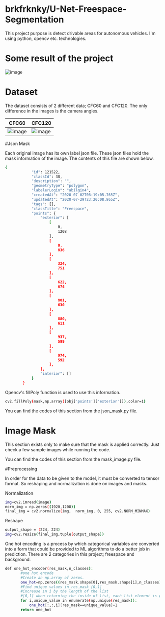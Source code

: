 # brkfrknky/U-Net-Freespace-Segmentation
This project purpose is detect drivable areas for autonomous vehicles. I'm using python, opencv etc. technologies.

# Some result of the project

![image](https://user-images.githubusercontent.com/76915533/128061835-99ad8ed9-b356-4d05-b969-cc75d4d57415.png)


# Dataset

The dataset consists of 2 different data; CFC60 and CFC120. The only difference in the images is the camera angles.

| CFC60 | CFC120 |
| ------ | ------ |
| ![image](https://user-images.githubusercontent.com/76915533/129486236-2a8fee85-03fc-470b-98ac-acdd4e7ea2d6.png) | ![image](https://user-images.githubusercontent.com/76915533/129486241-bb11481f-4a4d-4eab-be08-2e32c28e0e48.png) |

#Json Mask

Each original image has its own label json file. These json files hold the mask information of the image. The contents of this file are shown below.

```sh
{
            "id": 121522,
            "classId": 38,
            "description": "",
            "geometryType": "polygon",
            "labelerLogin": "abilgin4",
            "createdAt": "2020-07-02T06:19:05.765Z",
            "updatedAt": "2020-07-29T23:20:08.865Z",
            "tags": [],
            "classTitle": "Freespace",
            "points": {
                "exterior": [
                    [
                        0,
                        1208
                    ],
                    [
                        0,
                        836
                    ],
                    [
                        324,
                        751
                    ],
                    [
                        622,
                        674
                    ],
                    [
                        801,
                        630
                    ],
                    [
                        880,
                        611
                    ],
                    [
                        937,
                        599
                    ],
                    [
                        974,
                        592
                    ],                       
                ],
                "interior": []
            }
        }
```

Opencv's fillPoly function is used to use this information.

```sh
cv2.fillPoly(mask,np.array([obj['points']['exterior']]),color=1)
```
You can find the codes of this section from the json_mask.py file.

# Image Mask

This section exists only to make sure that the mask is applied correctly. Just check a few sample images while running the code.

You can find the codes of this section from the mask_image.py file.

#Preprocessing

In order for the data to be given to the model, it must be converted to tensor format. So reshaping and normalization is done on images and masks.

Normalization
```sh
img=cv2.imread(image) 
norm_img = np.zeros((1920,1208))
final_img = cv2.normalize(img,  norm_img, 0, 255, cv2.NORM_MINMAX)
```
Reshape
```sh
output_shape = (224, 224)
img=cv2.resize(final_img,tuple(output_shape))
```

One hot encoding is a process by which categorical variables are converted into a form that could be provided to ML algorithms to do a better job in prediction. There are 2 categories in this project; freespace and background. 

```sh
def one_hot_encoder(res_mask,n_classes):
       #one hot encode
       #Create an np.array of zeros.
       one_hot=np.zeros((res_mask.shape[0],res_mask.shape[1],n_classes),dtype=np.int)
       #Find unique values in res_mask [0,1]
       #increase in i by the length of the list
       #[0,1] when returning the inside of list, each list element is given to unique_value variable
       for i,unique_value in enumerate(np.unique(res_mask)):
           one_hot[:,:,i][res_mask==unique_value]=1
       return one_hot
 ```
